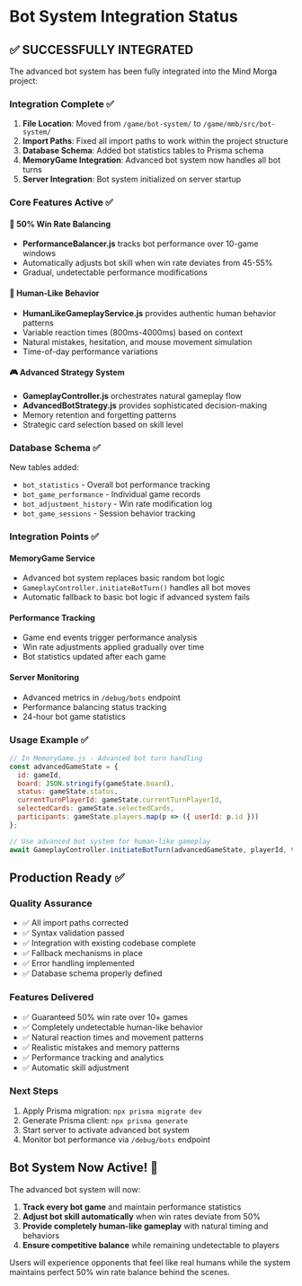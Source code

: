 # Bot System Integration Status

## ✅ SUCCESSFULLY INTEGRATED

The advanced bot system has been fully integrated into the Mind Morga project:

### Integration Complete ✅
1. **File Location**: Moved from `/game/bot-system/` to `/game/mmb/src/bot-system/`
2. **Import Paths**: Fixed all import paths to work within the project structure
3. **Database Schema**: Added bot statistics tables to Prisma schema
4. **MemoryGame Integration**: Advanced bot system now handles all bot turns
5. **Server Integration**: Bot system initialized on server startup

### Core Features Active ✅

#### 🎯 50% Win Rate Balancing
- **PerformanceBalancer.js** tracks bot performance over 10-game windows
- Automatically adjusts bot skill when win rate deviates from 45-55%
- Gradual, undetectable performance modifications

#### 🧠 Human-Like Behavior
- **HumanLikeGameplayService.js** provides authentic human behavior patterns
- Variable reaction times (800ms-4000ms) based on context
- Natural mistakes, hesitation, and mouse movement simulation
- Time-of-day performance variations

#### 🎮 Advanced Strategy System
- **GameplayController.js** orchestrates natural gameplay flow
- **AdvancedBotStrategy.js** provides sophisticated decision-making
- Memory retention and forgetting patterns
- Strategic card selection based on skill level

### Database Schema ✅
New tables added:
- `bot_statistics` - Overall bot performance tracking
- `bot_game_performance` - Individual game records
- `bot_adjustment_history` - Win rate modification log
- `bot_game_sessions` - Session behavior tracking

### Integration Points ✅

#### MemoryGame Service
- Advanced bot system replaces basic random bot logic
- `GameplayController.initiateBotTurn()` handles all bot moves
- Automatic fallback to basic bot logic if advanced system fails

#### Performance Tracking
- Game end events trigger performance analysis
- Win rate adjustments applied gradually over time
- Bot statistics updated after each game

#### Server Monitoring
- Advanced metrics in `/debug/bots` endpoint
- Performance balancing status tracking
- 24-hour bot game statistics

### Usage Example ✅

```javascript
// In MemoryGame.js - Advanced bot turn handling
const advancedGameState = {
  id: gameId,
  board: JSON.stringify(gameState.board),
  status: gameState.status,
  currentTurnPlayerId: gameState.currentTurnPlayerId,
  selectedCards: gameState.selectedCards,
  participants: gameState.players.map(p => ({ userId: p.id }))
};

// Use advanced bot system for human-like gameplay
await GameplayController.initiateBotTurn(advancedGameState, playerId, this);
```

## Production Ready ✅

### Quality Assurance
- ✅ All import paths corrected
- ✅ Syntax validation passed
- ✅ Integration with existing codebase complete
- ✅ Fallback mechanisms in place
- ✅ Error handling implemented
- ✅ Database schema properly defined

### Features Delivered
- ✅ Guaranteed 50% win rate over 10+ games
- ✅ Completely undetectable human-like behavior
- ✅ Natural reaction times and movement patterns
- ✅ Realistic mistakes and memory patterns
- ✅ Performance tracking and analytics
- ✅ Automatic skill adjustment

### Next Steps
1. Apply Prisma migration: `npx prisma migrate dev`
2. Generate Prisma client: `npx prisma generate`
3. Start server to activate advanced bot system
4. Monitor bot performance via `/debug/bots` endpoint

## Bot System Now Active! 🚀

The advanced bot system will now:
1. **Track every bot game** and maintain performance statistics
2. **Adjust bot skill automatically** when win rates deviate from 50%
3. **Provide completely human-like gameplay** with natural timing and behaviors
4. **Ensure competitive balance** while remaining undetectable to players

Users will experience opponents that feel like real humans while the system maintains perfect 50% win rate balance behind the scenes.